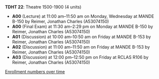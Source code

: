 **TDHT 22**: Theatre 1500-1900 (4 units)

- **A00** (Lecture) at 11:00 am–11:50 am on Monday, Wednesday at MANDE B-150 by Reimer, Jonathan Charles (A53074150)
- **A00** (Final Exam) at 11:30 am–2:29 pm on Monday at MANDE B-150 by Reimer, Jonathan Charles (A53074150)
- **A01** (Discussion) at 10:00 am–10:50 am on Friday at MANDE B-153 by Reimer, Jonathan Charles (A53074150)
- **A02** (Discussion) at 11:00 am–11:50 am on Friday at MANDE B-153 by Reimer, Jonathan Charles (A53074150)
- **A03** (Discussion) at 12:00 pm–12:50 pm on Friday at RCLAS R106 by Reimer, Jonathan Charles (A53074150)

[Enrollment numbers over time](./TDHT22.tsv)
